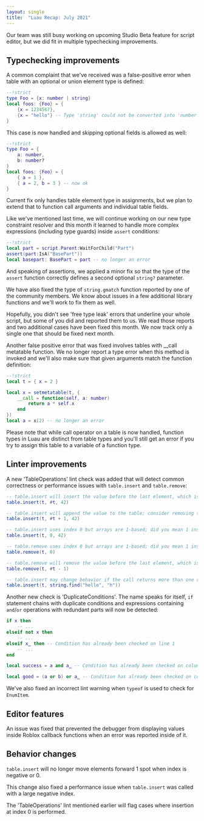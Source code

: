 ```yaml
---
layout: single
title:  "Luau Recap: July 2021"
---
```


Our team was still busy working on upcoming Studio Beta feature for script editor, but we did fit in multiple typechecking improvements.

## Typechecking improvements

A common complaint that we've received was a false-positive error when table with an optional or union element type is defined:
```lua
--!strict
type Foo = {x: number | string}
local foos: {Foo} = {
    {x = 1234567},
    {x = "hello"} -- Type 'string' could not be converted into 'number'
}
```
This case is now handled and skipping optional fields is allowed as well:
```lua
--!strict
type Foo = {
    a: number,
    b: number?
}
local foos: {Foo} = {
    { a = 1 },
    { a = 2, b = 3 } -- now ok
}
```
Current fix only handles table element type in assignments, but we plan to extend that to function call arguments and individual table fields.

Like we've mentioned last time, we will continue working on our new type constraint resolver and this month it learned to handle more complex expressions (including type guards) inside `assert` conditions:
```lua
--!strict
local part = script.Parent:WaitForChild("Part")
assert(part:IsA("BasePart"))
local basepart: BasePart = part -- no longer an error
```

And speaking of assertions, we applied a minor fix so that the type of the `assert` function correctly defines a second optional `string?` parameter.

We have also fixed the type of `string.gmatch` function reported by one of the community members.
We know about issues in a few additional library functions and we'll work to fix them as well.

Hopefully, you didn't see 'free type leak' errors that underline your whole script, but some of you did and reported them to us.
We read those reports and two additional cases have been fixed this month.
We now track only a single one that should be fixed next month.

Another false positive error that was fixed involves tables with __call metatable function.
We no longer report a type error when this method is invoked and we'll also make sure that given arguments match the function definition:
```lua
--!strict
local t = { x = 2 }

local x = setmetatable(t, {
    __call = function(self, a: number)
        return a * self.x
    end
})
local a = x(2) -- no longer an error
```
Please note that while call operator on a table is now handled, function types in Luau are distinct from table types and you'll still get an error if you try to assign this table to a variable of a function type.

## Linter improvements

A new 'TableOperations' lint check was added that will detect common correctness or performance issues with `table.insert` and `table.remove`:
```lua
-- table.insert will insert the value before the last element, which is likely a bug; consider removing the second argument or wrap it in parentheses to silence
table.insert(t, #t, 42)

-- table.insert will append the value to the table; consider removing the second argument for efficiency
table.insert(t, #t + 1, 42)

-- table.insert uses index 0 but arrays are 1-based; did you mean 1 instead?
table.insert(t, 0, 42)

-- table.remove uses index 0 but arrays are 1-based; did you mean 1 instead?
table.remove(t, 0)

-- table.remove will remove the value before the last element, which is likely a bug; consider removing the second argument or wrap it in parentheses to silence
table.remove(t, #t - 1)

-- table.insert may change behavior if the call returns more than one result; consider adding parentheses around second argument
table.insert(t, string.find("hello", "h"))
```

Another new check is 'DuplicateConditions'. The name speaks for itself, `if` statement chains with duplicate conditions and expressions containing `and`/`or` operations with redundant parts will now be detected:
```lua
if x then
    -- ...
elseif not x then
    -- ...
elseif x̳ then -- Condition has already been checked on line 1
    -- ...
end

local success = a and a̳ -- Condition has already been checked on column 17

local good = (a or b) or a̳ -- Condition has already been checked on column 15
``` 

We've also fixed an incorrect lint warning when `typeof` is used to check for `EnumItem`.

## Editor features

An issue was fixed that prevented the debugger from displaying values inside Roblox callback functions when an error was reported inside of it.

## Behavior changes

`table.insert` will no longer move elements forward 1 spot when index is negative or 0.

This change also fixed a performance issue when `table.insert` was called with a large negative index.

The 'TableOperations' lint mentioned earlier will flag cases where insertion at index 0 is performed.
